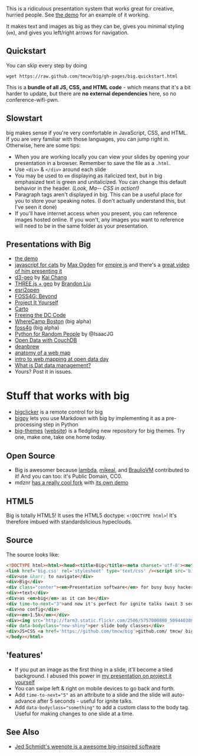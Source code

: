This is a ridiculous presentation system that works great for
creative, hurried people. See [the demo](http://macwright.org/big/demo.html)
for an example of it working.

It makes text and images as big as they can be, gives you minimal
styling (`em`), and gives you left/right arrows for navigation.

## Quickstart

You can skip every step by doing

    wget https://raw.github.com/tmcw/big/gh-pages/big.quickstart.html

This is a **bundle of all JS, CSS, and HTML code** - which means that it's
a bit harder to update, but there are **no external dependencies** here,
so no conference-wifi-pwn.

## Slowstart

big makes sense if you're very comfortable in JavaScript, CSS, and HTML. If you are very familiar with those languages, you can jump right in. Otherwise, here are some tips:

* When you are working locally you can view your slides by opening your presentation in a browser. Remember to save the file as a `.html`.
* Use `<div>` & `</div>` around each slide
* You may be used to `em` displaying as italicized text, but in big emphasized text is green and unitalicized. You can change this default behavior in the header. <em>(Look, Ma-- CSS in action!)</em>
* Paragraph tags aren't displayed in big. This can be a useful place for you to store your speaking notes. (I don't actually understand this, but I've seen it done)
* If you'll have internet access when you present, you can reference images hosted online. If you won't, any images you want to reference will need to be in the same folder as your presentation.


## Presentations with Big

* [the demo](http://macwright.org/big/demo.html)
* [javascript for cats](http://maxogden.github.com/slides/empirejs/index.html#0) by [Max Ogden](http://maxogden.com/) for [empire js](http://empirejs.org/) and there's a
  [great video of him presenting it](http://www.youtube.com/watch?v=GeCWaTML3D0)
* [d3-geo](http://exposedata.com/talk/d3-geo/#0) by [Kai Chang](https://twitter.com/syntagmatic)
* [THREE.js + geo](http://bdon.org/talk-2013-1-29.html#0) by [Brandon Liu](http://bdon.org/)
* [esri2open](http://calvinmetcalf.github.io/esri2open/#0)
* [FOSS4G: Beyond](http://macwright.org/presentations/beyond/)
* [Project It Yourself](http://macwright.org/presentations/projections/#0)
* [Carto](http://macwright.org/presentations/carto/)
* [Freeing the DC Code](http://macwright.org/presentations/dccode/)
* [WhereCamp Boston](http://macwright.org/presentations/wherecampboston/) (big alpha)
* [foss4g](http://macwright.org/presentations/foss4g/1.html) (big alpha)
* [Python for Random People](http://isaacjg.github.io/intro_to_python/python_presentation/python_presentation.html#0) by @IsaacJG 
* [Open Data with CouchDB](http://pres.macode.org)
* [deanbrew](http://dbsgeo.com/deanbrew/#0)
* [anatomy of a web map](http://maptime.github.io/anatomy-of-a-web-map/)
* [intro to web mapping at open data day](http://copystar.github.io/intro-web-mapping-odd14/)
* [What is Dat data management?](https://maxogden.github.io/slides/okcon/index.html#0)
* Yours? Post it in issues.

# Stuff that works with big

* [bigclicker](https://github.com/tmcw/bigclicker) is a remote control for big
* [bigpy](https://github.com/harperreed/bigpy) lets you use Markdown with big by implementing it as a pre-processing step in Python
* [big-themes](https://github.com/tmcw/big-themes) ([website](http://macwright.org/big-themes/#0))
is a fledgling new repository for big themes. Try one, make one, take one home
today.

## Open Source

* Big is awesomer because [lambda](https://github.com/lambda), [mikeal](http://github.com/mikeal), and [BraulioVM](https://github.com/BraulioVM) contributed to it! And you can too: it's Public Domain, CC0.
* mdznr [has a really cool fork](https://github.com/mdznr/big) with [its own demo](http://mdznr.github.com/big/#0)

## HTML5

Big is totally HTML5! It uses the HTML5 doctype: `<!DOCTYPE html>`!
It's therefore imbued with standardslicious hypeclouds.

## Source

The source looks like:

```html
<!DOCTYPE html><html><head><title>Big</title><meta charset='utf-8'><meta name="viewport" content="width=device-width, initial-scale=1.0, maximum-scale=1.0, user-scalable=0" />
<link href='big.css' rel='stylesheet' type='text/css' /><script src='big.js'></script></head><body>
<div>use &harr; to navigate</div>
<div>Big</div>
<div class="center"><em>Presentation software</em> for busy busy hackers</div>
<div>+text</div>
<div>as <em>big</em> as it can be</div>
<div time-to-next="3">and now it's perfect for ignite talks (wait 3 seconds)</div>
<div>no config</div>
<div><em>1.5k</em></div>
<div><img src='http://farm3.static.flickr.com/2506/5757000880_509440308e_z.jpg' /> images too</div>
<div data-bodyclass="new-shiny">per slide body classes</div>
<div>JS+CSS <a href='https://github.com/tmcw/big'>github.com/ tmcw/ big</a></div>
</body></html>
```

## 'features'

* If you put an image as the first thing in a slide, it'll become a tiled background. I abused this power in
  [my presentation on project it yourself](http://macwright.org/presentations/projections/#0)
* You can swipe left & right on mobile devices to go back and forth.
* Add `time-to-next="5"` as an attribute to a slide and the slide will auto-advance after 5 seconds - useful for ignite talks.
* Add `data-bodyclass="something"` to add a custom class to the body tag. Useful for making changes to one slide at a time.

## See Also

* [Jed Schmidt's weenote is a awesome big-inspired software](https://github.com/jed/weenote)

